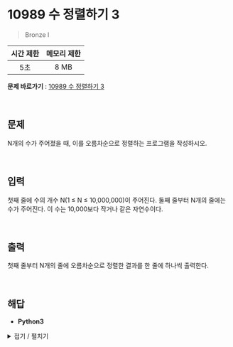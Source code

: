 # 10989 수 정렬하기 3
> Bronze I

|시간 제한|메모리 제한|
|:---:|:---:|
|5초|8 MB|

**문제 바로가기** : [10989 수 정렬하기 3](https://www.acmicpc.net/problem/10989 "10989 수 정렬하기 3")

</br>

## 문제
N개의 수가 주어졌을 때, 이를 오름차순으로 정렬하는 프로그램을 작성하시오.

</br>

## 입력
첫째 줄에 수의 개수 N(1 ≤ N ≤ 10,000,000)이 주어진다. 둘째 줄부터 N개의 줄에는 수가 주어진다. 이 수는 10,000보다 작거나 같은 자연수이다.

</br>

## 출력
첫째 줄부터 N개의 줄에 오름차순으로 정렬한 결과를 한 줄에 하나씩 출력한다.

</br>

## 해답
- **Python3**
<details>
<summary>접기 / 펼치기</summary>
<div markdown="1">

```py
import sys

size = int(sys.stdin.readline())

counting = [0] * 10001

for _ in range(size):
    counting[int(sys.stdin.readline())] += 1

for i in range(len(counting)):
    if counting[i] != 0:
        for _ in range(counting[i]):
            print(i)
```

</div>
</details>